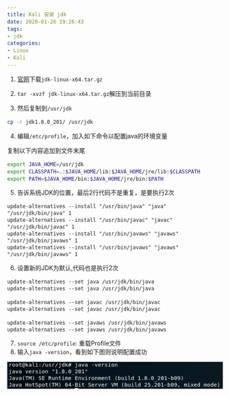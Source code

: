 ```yaml
---
title: Kali 安装 jdk
date: 2020-01-26 19:26:43
tags:
- jdk
categories:
- Linux
- Kali
---
```


1. [官网](http://www.oracle.com/technetwork/java/javase/downloads/jdk8-downloads-2133151.html)下载`jdk-linux-x64.tar.gz`

2. `tar -xvzf jdk-linux-x64.tar.gz`解压到当前目录

3. 然后复制到`/usr/jdk`

```bash
cp -r jdk1.8.0_201/ /usr/jdk
```

4. 编辑`/etc/profile`，加入如下命令以配置java的环境变量

复制以下内容追加到文件末尾

```bash
export JAVA_HOME=/usr/jdk
export CLASSPATH=.:$JAVA_HOME/lib:$JAVA_HOME/jre/lib:$CLASSPATH
export PATH=$JAVA_HOME/bin:$JAVA_HOME/jre/bin:$PATH
```

5. 告诉系统JDK的位置，最后2行代码不是重复，是要执行2次

```
update-alternatives --install "/usr/bin/java" "java" "/usr/jdk/bin/java" 1
update-alternatives --install "/usr/bin/javac" "javac" "/usr/jdk/bin/javac" 1
update-alternatives --install "/usr/bin/javaws" "javaws" "/usr/jdk/bin/javaws" 1
update-alternatives --install "/usr/bin/javaws" "javaws" "/usr/jdk/bin/javaws" 1
```

6.  设置新的JDK为默认,代码也是执行2次

```
update-alternatives --set java /usr/jdk/bin/java
update-alternatives --set java /usr/jdk/bin/java

update-alternatives --set javac /usr/jdk/bin/javac
update-alternatives --set javac /usr/jdk/bin/javac

update-alternatives --set javaws /usr/jdk/bin/javaws
update-alternatives --set javaws /usr/jdk/bin/javaws
```

7. `source /etc/profile`: 重载Profile文件
8. 输入`java -version`，看到如下图则说明配置成功

![](https://raw.githubusercontent.com/fengwenhua/ImageBed/master/20190228121814.png)

